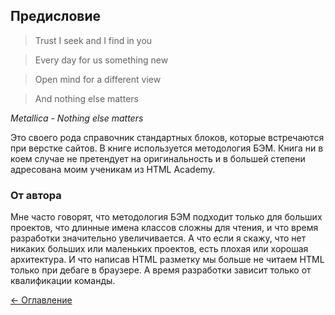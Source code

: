 ## Предисловие

> Trust I seek and I find in you

> Every day for us something new

> Open mind for a different view

> And nothing else matters

*Metallica - Nothing else matters*

Это своего рода справочник стандартных блоков, которые встречаются при верстке сайтов.
В книге используется методология БЭМ. Книга ни в коем случае не претендует на оригинальность и в большей степени адресована моим ученикам из HTML Academy.

### От автора

Мне часто говорят, что методология БЭМ подходит только для больших проектов, что длинные имена классов сложны для чтения, и что время разработки значительно увеличивается. А что если я скажу, что нет никаких больших или маленьких проектов, есть плохая или хорошая архитектура. И что написав HTML разметку мы больше не читаем HTML только при дебаге в браузере. А время разработки зависит только от квалификации команды.

[<- Оглавление](../README.md)
